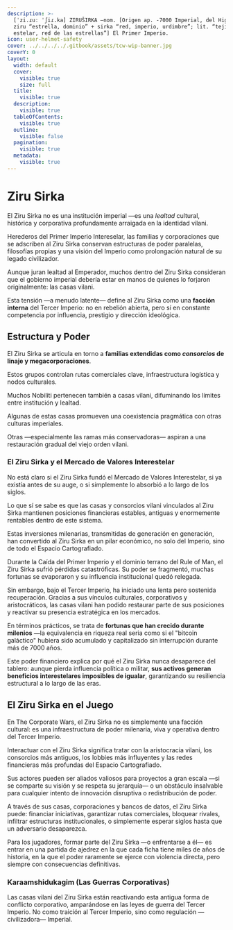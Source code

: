 ```yaml
---
description: >-
  [ˈzi.ɾuː ˈʃiɾ.ka] ZIRUŠIRKA –nom. [Origen ap. -7000 Imperial, del High Vilani
  ziru “estrella, dominio” + sirka “red, imperio, urdimbre”; lit. “tejido
  estelar, red de las estrellas”] El Primer Imperio.
icon: user-helmet-safety
cover: ../../../../.gitbook/assets/tcw-wip-banner.jpg
coverY: 0
layout:
  width: default
  cover:
    visible: true
    size: full
  title:
    visible: true
  description:
    visible: true
  tableOfContents:
    visible: true
  outline:
    visible: false
  pagination:
    visible: true
  metadata:
    visible: true
---
```


# Ziru Sirka

El Ziru Sirka no es una institución imperial —es una _lealtad_ cultural, histórica y corporativa profundamente arraigada en la identidad vilani.

Herederos del Primer Imperio Intereselar, las familias y corporaciones que se adscriben al Ziru Sirka conservan estructuras de poder paralelas, filosofías propias y una visión del Imperio como prolongación natural de su legado civilizador.

Aunque juran lealtad al Emperador, muchos dentro del Ziru Sirka consideran que el gobierno imperial debería estar en manos de quienes lo forjaron originalmente: las casas vilani.

Esta tensión —a menudo latente— define al Ziru Sirka como una **facción interna** del Tercer Imperio: no en rebelión abierta, pero sí en constante competencia por influencia, prestigio y dirección ideológica.

## Estructura y Poder

El Ziru Sirka se articula en torno a **familias extendidas como&#x20;**_**consorcios**_**&#x20;de linaje y megacorporaciones**.

Estos grupos controlan rutas comerciales clave, infraestructura logística y nodos culturales.

Muchos Nobiliti pertenecen también a casas vilani, difuminando los límites entre institución y lealtad.

Algunas de estas casas promueven una coexistencia pragmática con otras culturas imperiales.

Otras —especialmente las ramas más conservadoras— aspiran a una restauración gradual del viejo orden vilani.

### El Ziru Sirka y el Mercado de Valores Interestelar

No está claro si el Ziru Sirka fundó el Mercado de Valores Interestelar, si ya existía antes de su auge, o si simplemente lo absorbió a lo largo de los siglos.

Lo que sí se sabe es que las casas y consorcios vilani vinculados al Ziru Sirka mantienen posiciones financieras estables, antiguas y enormemente rentables dentro de este sistema.

Estas inversiones milenarias, transmitidas de generación en generación, han convertido al Ziru Sirka en un pilar económico, no solo del Imperio, sino de todo el Espacio Cartografiado.

Durante la Caída del Primer Imperio y el dominio terrano del Rule of Man, el Ziru Sirka sufrió pérdidas catastróficas. Su poder se fragmentó, muchas fortunas se evaporaron y su influencia institucional quedó relegada.

Sin embargo, bajo el Tercer Imperio, ha iniciado una lenta pero sostenida recuperación. Gracias a sus vínculos culturales, corporativos y aristocráticos, las casas vilani han podido restaurar parte de sus posiciones y reactivar su presencia estratégica en los mercados.

En términos prácticos, se trata de **fortunas que han crecido durante milenios** —la equivalencia en riqueza real seria como si el "bitcoin galáctico" hubiera sido acumulado y capitalizado sin interrupción durante más de 7000 años.

Este poder financiero explica por qué el Ziru Sirka nunca desaparece del tablero: aunque pierda influencia política o militar, **sus activos generan beneficios interestelares imposibles de igualar**, garantizando su resiliencia estructural a lo largo de las eras.

## El Ziru Sirka en el Juego

En The Corporate Wars, el Ziru Sirka no es simplemente una facción cultural: es una infraestructura de poder milenaria, viva y operativa dentro del Tercer Imperio.

Interactuar con el Ziru Sirka significa tratar con la aristocracia vilani, los consorcios más antiguos, los lobbies más influyentes y las redes financieras más profundas del Espacio Cartografiado.

Sus actores pueden ser aliados valiosos para proyectos a gran escala —si se comparte su visión y se respeta su jerarquía— o un obstáculo insalvable para cualquier intento de innovación disruptiva o redistribución de poder.

A través de sus casas, corporaciones y bancos de datos, el Ziru Sirka puede: financiar iniciativas, garantizar rutas comerciales, bloquear rivales, infiltrar estructuras institucionales, o simplemente esperar siglos hasta que un adversario desaparezca.

Para los jugadores, formar parte del Ziru Sirka —o enfrentarse a él— es entrar en una partida de ajedrez en la que cada ficha tiene miles de años de historia, en la que el poder raramente se ejerce con violencia directa, pero siempre con consecuencias definitivas.

### Karaamshidukagim (Las Guerras Corporativas)

Las casas vilani del Ziru Sirka están reactivando esta antigua forma de conflicto corporativo, amparándose en las leyes de guerra del Tercer Imperio. No como traición al Tercer Imperio, sino como regulación —civilizadora— Imperial.
